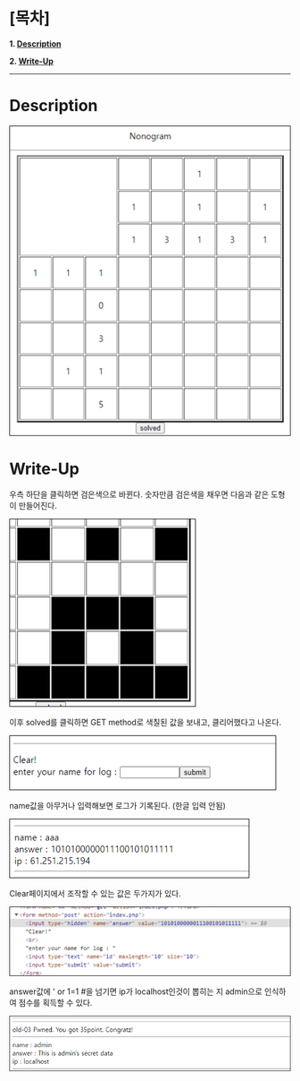# [목차]
**1. [Description](#Description)**

**2. [Write-Up](#Write-Up)**


***


# **Description**

![](images/2022-01-03-16-33-56.png)


# **Write-Up**

우측 하단을 클릭하면 검은색으로 바뀐다. 숫자만큼 검은색을 채우면 다음과 같은 도형이 만들어진다.

![](images/2022-01-03-16-34-10.png)

이후 solved를 클릭하면 GET method로 색칠된 값을 보내고, 클리어했다고 나온다.

![](images/2022-01-03-16-34-15.png)

name값을 아무거나 입력해보면 로그가 기록된다. (한글 입력 안됨)

![](images/2022-01-03-16-34-27.png)

Clear페이지에서 조작할 수 있는 값은 두가지가 있다.

![](images/2022-01-03-16-34-32.png)

answer값에 ' or 1=1 #을 넘기면 ip가 localhost인것이 뽑히는 지 admin으로 인식하여 점수를 획득할 수 있다.

![](images/2022-01-03-16-34-40.png)